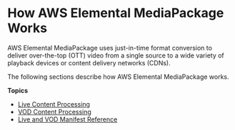 # How AWS Elemental MediaPackage Works<a name="what-is-flow"></a>

AWS Elemental MediaPackage uses just\-in\-time format conversion to deliver over\-the\-top \(OTT\) video from a single source to a wide variety of playback devices or content delivery networks \(CDNs\)\.

The following sections describe how AWS Elemental MediaPackage works\.

**Topics**
+ [Live Content Processing](what-is-flow-live.md)
+ [VOD Content Processing](what-is-flow-vod.md)
+ [Live and VOD Manifest Reference](what-is-manifest.md)
